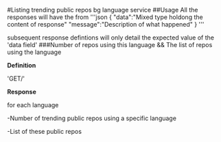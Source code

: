 #Listing trending public repos bg language service
##Usage 
All the responses will have the from
'''json
{
    "data":"Mixed type holdong the content of response"
    "message":"Description of what happened"
}
'''

subsequent response defintions will only detail the expected value of the 'data field'
###Number of repos using this language && The list of repos using the language

**Definition**

'GET/'

**Response**

for each language

-Number of trending public repos using a specific language

-List of these public repos 
